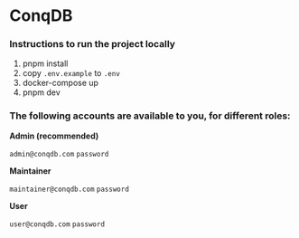 # ConqDB

### Instructions to run the project locally

1. pnpm install
2. copy `.env.example` to `.env`
3. docker-compose up
4. pnpm dev

### The following accounts are available to you, for different roles:

**Admin (recommended)**

`admin@conqdb.com` `password`

**Maintainer**

`maintainer@conqdb.com` `password`

**User**

`user@conqdb.com` `password`
